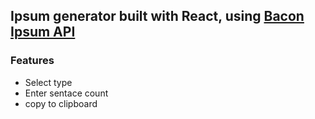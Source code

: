 ## Ipsum generator built with React, using <a href="https://baconipsum.com/json-api/">Bacon Ipsum API</a>

### Features
* Select type
* Enter sentace count
* copy to clipboard
